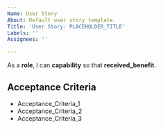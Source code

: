 ```yaml
---
Name: User Story
About: Default user story template.
Title: 'User Story: PLACEHOLDER_TITLE'
Labels: ''
Assignees: ''

---
```


As a **role**, I can **capability** so that **received_benefit**.

## Acceptance Criteria

- Acceptance_Criteria_1
- Acceptance_Criteria_2
- Acceptance_Criteria_3
